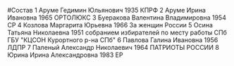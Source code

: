 #Состав
1 Аруме Гедимин Юльянович 1935 КПРФ
2 Аруме Ирина Ивановна 1965 ОРТОЛЮКС
3 Буеракова Валентина Владимировна 1954 СР
4 Козлова Маргарита Юрьевна 1966 За женщин России
5 Осина Татьяна Николаевна 1951 собранием избирателей по месту работы СПб ГБУ \"КЦСОН Курортного р-на СПб\"
6 Павлова Галина Ивановна 1956 ЛДПР
7 Паленый Александр Николаевич 1964 ПАТРИОТЫ РОССИИ
8 Юрина Ирина Александровна 1983 ЕР
